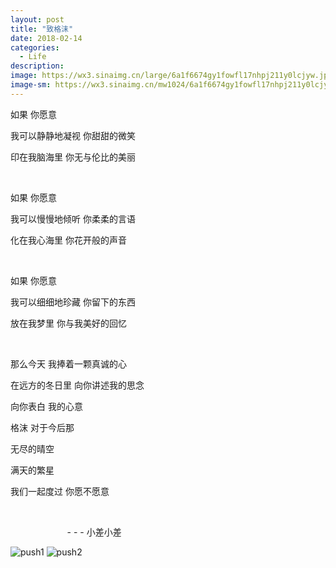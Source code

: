 ```yaml
---
layout: post
title: "致格沫"
date: 2018-02-14
categories:
  - Life
description: 
image: https://wx3.sinaimg.cn/large/6a1f6674gy1fowfl17nhpj211y0lcjyw.jpg
image-sm: https://wx3.sinaimg.cn/mw1024/6a1f6674gy1fowfl17nhpj211y0lcjyw.jpg
---
```


如果 你愿意

我可以静静地凝视 你甜甜的微笑

印在我脑海里 你无与伦比的美丽

<br/>


如果 你愿意

我可以慢慢地倾听 你柔柔的言语

化在我心海里 你花开般的声音

<br/>


如果 你愿意

我可以细细地珍藏 你留下的东西

放在我梦里 你与我美好的回忆

<br/>


那么今天 我捧着一颗真诚的心

在远方的冬日里 向你讲述我的思念

向你表白 我的心意

格沫 对于今后那

无尽的晴空

满天的繁星

我们一起度过 你愿不愿意

<br/>

&nbsp;&nbsp;&nbsp;&nbsp; &nbsp;&nbsp;&nbsp;&nbsp;&nbsp;&nbsp; &nbsp;&nbsp;&nbsp;&nbsp; &nbsp;&nbsp;&nbsp;&nbsp;&nbsp;&nbsp;- - - 小差小差

![push1](https://wx4.sinaimg.cn/mw1024/6a1f6674gy1fowfl08l40j20u01szn09.jpg)
![push2](https://wx2.sinaimg.cn/large/6a1f6674gy1fowfl09ut5j20u01sz426.jpg)

